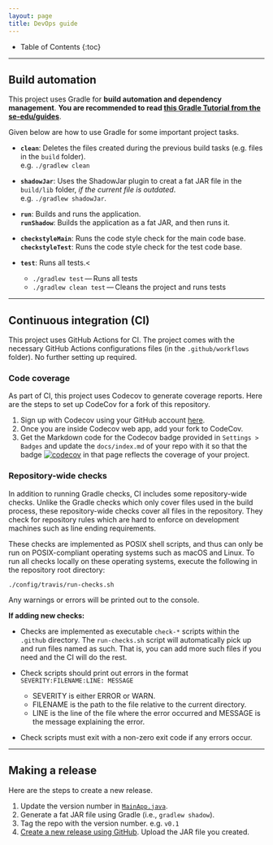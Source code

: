 ```yaml
---
layout: page
title: DevOps guide
---
```


* Table of Contents
{:toc}

--------------------------------------------------------------------------------------------------------------------

## Build automation

This project uses Gradle for **build automation and dependency management**. **You are recommended to read [this Gradle Tutorial from the se-edu/guides](https://se-education.org/guides/tutorials/gradle.html)**.


Given below are how to use Gradle for some important project tasks.


* **`clean`**: Deletes the files created during the previous build tasks (e.g. files in the `build` folder).<br>
  e.g. `./gradlew clean`

* **`shadowJar`**: Uses the ShadowJar plugin to creat a fat JAR file in the `build/lib` folder, *if the current file is outdated*.<br>
  e.g. `./gradlew shadowJar`.

* **`run`**: Builds and runs the application.<br>
  **`runShadow`**: Builds the application as a fat JAR, and then runs it.

* **`checkstyleMain`**: Runs the code style check for the main code base.<br>
  **`checkstyleTest`**: Runs the code style check for the test code base.

* **`test`**: Runs all tests.<
  * `./gradlew test` — Runs all tests
  * `./gradlew clean test` — Cleans the project and runs tests

--------------------------------------------------------------------------------------------------------------------

## Continuous integration (CI)

This project uses GitHub Actions for CI. The project comes with the necessary GitHub Actions configurations files (in the `.github/workflows` folder). No further setting up required.

### Code coverage

As part of CI, this project uses Codecov to generate coverage reports. Here are the steps to set up CodeCov for a fork of this repository.

1. Sign up with Codecov using your GitHub account [here](https://codecov.io/signup).
1. Once you are inside Codecov web app, add your fork to CodeCov.
1. Get the Markdown code for the Codecov badge provided in `Settings > Badges` and update the `docs/index.md` of your repo with it so that the badge [![codecov](https://codecov.io/gh/se-edu/addressbook-level3/branch/master/graph/badge.svg)](https://codecov.io/gh/se-edu/addressbook-level3) in that page reflects the coverage of your project.

### Repository-wide checks

In addition to running Gradle checks, CI includes some repository-wide checks. Unlike the Gradle checks which only cover files used in the build process, these repository-wide checks cover all files in the repository. They check for repository rules which are hard to enforce on development machines such as line ending requirements.

These checks are implemented as POSIX shell scripts, and thus can only be run on POSIX-compliant operating systems such as macOS and Linux. To run all checks locally on these operating systems, execute the following in the repository root directory:

`./config/travis/run-checks.sh`

Any warnings or errors will be printed out to the console.

**If adding new checks:**

* Checks are implemented as executable `check-*` scripts within the `.github` directory. The `run-checks.sh` script will automatically pick up and run files named as such. That is, you can add more such files if you need and the CI will do the rest.

* Check scripts should print out errors in the format `SEVERITY:FILENAME:LINE: MESSAGE`
  * SEVERITY is either ERROR or WARN.
  * FILENAME is the path to the file relative to the current directory.
  * LINE is the line of the file where the error occurred and MESSAGE is the message explaining the error.

* Check scripts must exit with a non-zero exit code if any errors occur.

--------------------------------------------------------------------------------------------------------------------

## Making a release

Here are the steps to create a new release.

1. Update the version number in [`MainApp.java`](https://github.com/AY2021S1-CS2103T-T13-1/tp/tree/master/src/main/java/seedu/address/MainApp.java).
1. Generate a fat JAR file using Gradle (i.e., `gradlew shadow`).
1. Tag the repo with the version number. e.g. `v0.1`
1. [Create a new release using GitHub](https://help.github.com/articles/creating-releases/). Upload the JAR file you created.
